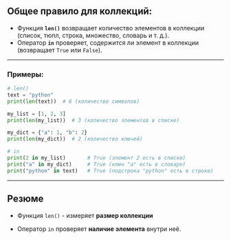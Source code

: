 ## Общее правило для коллекций:

* Функция **`len()`** возвращает количество элементов в коллекции   
  (список, тюпл, строка, множество, словарь и т. д.).
* Оператор **`in`** проверяет, содержится ли элемент в коллекции   
  (возвращает `True` или `False`).

---

### Примеры:

```python
# len()
text = "python"
print(len(text))  # 6 (количество символов)

my_list = [1, 2, 3]
print(len(my_list))  # 3 (количество элементов в списке)

my_dict = {"a": 1, "b": 2}
print(len(my_dict))  # 2 (количество ключей)
```

```python
# in
print(2 in my_list)       # True (элемент 2 есть в списке)
print("a" in my_dict)     # True (ключ "a" есть в словаре)
print("python" in text)   # True (подстрока "python" есть в строке)
```

---

## Резюме

- Функция `len()` -  измеряет **размер коллекции**

- Оператор `in` проверяет **наличие элемента** внутри неё.

